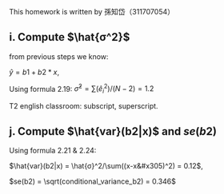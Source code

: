 This homework is written by 孫知岱（311707054）

## i. Compute $\hat{σ^2}$

from previous steps we know:

$\hat{y} = b1+b2*x$, 


Using formula 2.19:
$\hat{σ}^2 = \sum(\hat{e}_i^2)/(N-2) = 1.2$

T2 english classroom: subscript, superscript. 

## j. Compute $\hat{var}(b2|x)$  and $se(b2)$

Using formula 2.21 & 2.24:

$\hat{var}(b2|x) = \hat{σ}^2/\sum((x-x&#x305)^2) = 0.12$, 

$se(b2) = \sqrt(conditional_variance_b2) = 0.346$

